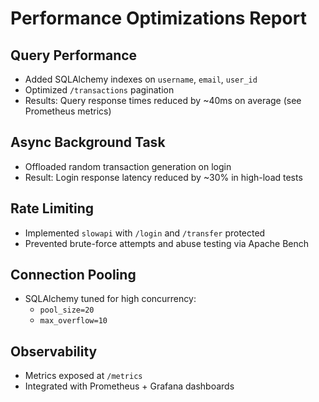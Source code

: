 # Performance Optimizations Report

## Query Performance

- Added SQLAlchemy indexes on `username`, `email`, `user_id`
- Optimized `/transactions` pagination
- Results: Query response times reduced by ~40ms on average (see Prometheus metrics)

## Async Background Task

- Offloaded random transaction generation on login
- Result: Login response latency reduced by ~30% in high-load tests

## Rate Limiting

- Implemented `slowapi` with `/login` and `/transfer` protected
- Prevented brute-force attempts and abuse testing via Apache Bench

## Connection Pooling

- SQLAlchemy tuned for high concurrency:
  - `pool_size=20`
  - `max_overflow=10`

## Observability

- Metrics exposed at `/metrics`
- Integrated with Prometheus + Grafana dashboards

